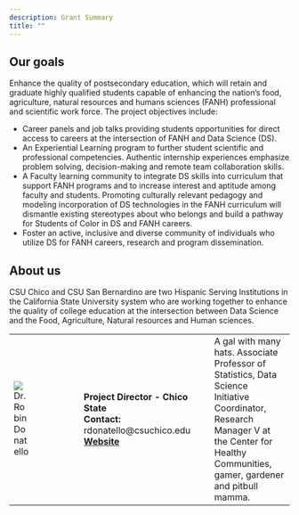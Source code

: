 ```yaml
---
description: Grant Summary
title: ""
---
```



## Our goals

Enhance the quality of postsecondary education, which will retain and graduate highly qualified students capable of enhancing the nation’s food, agriculture, natural resources and humans sciences (FANH) professional and scientific work force. The project objectives include:

  * Career panels and job talks providing students opportunities for direct access to careers at the intersection of FANH and Data Science (DS). 
  * An Experiential Learning program to further student scientific and professional competencies. Authentic internship experiences emphasize problem solving, decision-making and 
remote team collaboration skills. 
  * A Faculty learning community to integrate DS skills into curriculum that support FANH programs and to increase interest and 
aptitude among faculty and students. Promoting culturally relevant pedagogy and modeling incorporation of DS technologies in the FANH curriculum will dismantle 
existing stereotypes about who belongs and build a pathway for Students of Color in DS and FANH careers. 
  * Foster an active, inclusive and diverse community of 
individuals who utilize DS for FANH careers, research and program dissemination.

## About us

CSU Chico and CSU San Bernardino are two Hispanic Serving Institutions in the California State University system who are working together to enhance the quality of college education at the intersection between Data Science and the Food, Agriculture, Natural resources and Human sciences. 

<style>
.pic {
  max-width: 30%
}
</style>

<table>
<tr>
  <td width="250"><img src="/img/project_staff/Robin.jpg" alt="Dr. Robin Donatello" class="pic"/></td>
  <td width="50"></td>
  <td width="250"><strong>Project Director - Chico State</strong><br> 
    <strong>Contact: </strong>rdonatello@csuchico.edu <br> 
    <a href="https://www.norcalbiostat.com/"><strong>Website</strong></a>
  </td>
  <td width="50"></td>
  <td width="350">A gal with many hats. Associate Professor of Statistics, Data Science Initiative Coordinator, Research Manager V at the Center for Healthy Communities, gamer, gardener and pitbull mamma.</td>
</tr>
</table>

